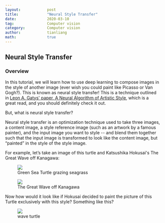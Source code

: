 ```yaml
---
layout:            post
title:             "Neural Style Transfer"
date:              2020-03-10
tag:               Computer vision
category:          Computer vision
author:            tianliang
math:              true
---
```

## Neural Style Transfer

### Overview
In this tutorial, we will learn how to use deep learning to compose images in the style of another image (ever wish you could paint like Picasso or Van Gogh?). This is known as neural style transfer! This is a technique outlined in [Leon A. Gatys' paper, A Neural Algorithm of Artistic Style](https://arxiv.org/abs/1508.06576), which is a great read, and you should definitely check it out.

But, what is neural style transfer?

Neural style transfer is an optimization technique used to take three images, a content image, a style reference image (such as an artwork by a famous painter), and the input image you want to style -- and blend them together such that the input image is transformed to look like the content image, but “painted” in the style of the style image.

For example, let’s take an image of this turtle and Katsushika Hokusai's The Great Wave off Kanagawa:

<div class="album">
   <figure>
      <img src="{{ "/images/Green_Sea_Turtle_grazing_seagrass.jpg" | absolute_url }}" />
      <figcaption>Green Sea Turtle grazing seagrass</figcaption>
   </figure>   
   <figure>
      <img src="{{ "/images/The_Great_Wave_off_Kanagawa.jpg" | absolute_url }}" />
      <figcaption>The Great Wave off Kanagawa</figcaption>
   </figure>   
</div>

Now how would it look like if Hokusai decided to paint the picture of this Turtle exclusively with this style? Something like this?

<figure>
<img src="{{ "/images/wave_turtle.png" | absolute_url }}" />
<figcaption>wave turtle</figcaption>
</figure>





